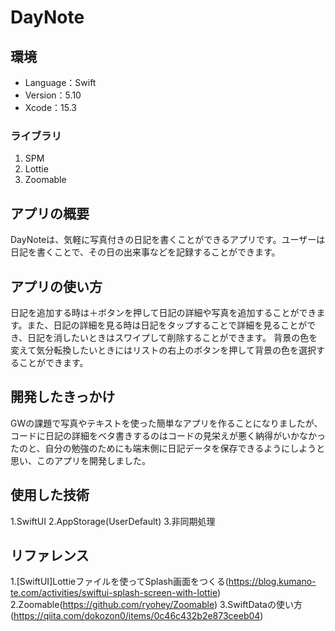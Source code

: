 # DayNote
## 環境

- Language：Swift
- Version：5.10
- Xcode：15.3

### ライブラリ

1. SPM
2. Lottie
3. Zoomable

## アプリの概要

DayNoteは、気軽に写真付きの日記を書くことができるアプリです。ユーザーは日記を書くことで、その日の出来事などを記録することができます。

## アプリの使い方

日記を追加する時は＋ボタンを押して日記の詳細や写真を追加することができます。また、日記の詳細を見る時は日記をタップすることで詳細を見ることができ、日記を消したいときはスワイプして削除することができます。
背景の色を変えて気分転換したいときにはリストの右上のボタンを押して背景の色を選択することができます。

## 開発したきっかけ

GWの課題で写真やテキストを使った簡単なアプリを作ることになりましたが、コードに日記の詳細をベタ書きするのはコードの見栄えが悪く納得がいかなかったのと、自分の勉強のためにも端末側に日記データを保存できるようにしようと思い、このアプリを開発しました。

## 使用した技術

1.SwiftUI
2.AppStorage(UserDefault)
3.非同期処理

## リファレンス

1.[SwiftUI]Lottieファイルを使ってSplash画面をつくる(https://blog.kumano-te.com/activities/swiftui-splash-screen-with-lottie)
2.Zoomable(https://github.com/ryohey/Zoomable)
3.SwiftDataの使い方(https://qiita.com/dokozon0/items/0c46c432b2e873ceeb04)


